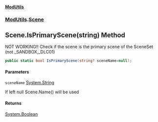 #### [ModUtils](index.md 'index')
### [ModUtils](ModUtils.md 'ModUtils').[Scene](ModUtils.Scene.md 'ModUtils.Scene')

## Scene.IsPrimaryScene(string) Method

NOT WORKING!! Check if the scene is the primary scene of the SceneSet  
(not _SANDBOX,_DLC01)

```csharp
public static bool IsPrimaryScene(string? sceneName=null);
```
#### Parameters

<a name='ModUtils.Scene.IsPrimaryScene(string).sceneName'></a>

`sceneName` [System.String](https://docs.microsoft.com/en-us/dotnet/api/System.String 'System.String')

If left null Scene.Name() will be used

#### Returns
[System.Boolean](https://docs.microsoft.com/en-us/dotnet/api/System.Boolean 'System.Boolean')
